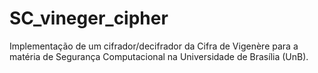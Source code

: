 # SC_vineger_cipher

Implementação de um cifrador/decifrador da Cifra de Vigenère para a matéria de Segurança Computacional na Universidade de Brasília (UnB).
